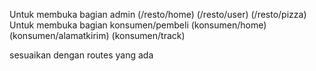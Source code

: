 Untuk membuka bagian admin (/resto/home) (/resto/user) (/resto/pizza)
Untuk membuka bagian konsumen/pembeli (konsumen/home) (konsumen/alamatkirim) (konsumen/track)

sesuaikan dengan routes yang ada